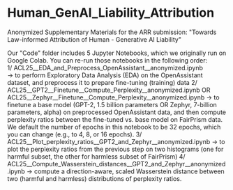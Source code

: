 # Human_GenAI_Liability_Attribution
Anonymized Supplementary Materials for the ARR submission: "Towards Law-informed Attribution of Human - Generative AI Liability"

Our "Code" folder includes 5 Jupyter Notebooks, which we originally run on Google Colab. You can re-run those notebooks in the following order: <br /> 
1/ ACL25__EDA_and_Preprocess_OpenAssistant__anonymized.ipynb <br /> 
-> to perform Exploratory Data Analysis (EDA) on the OpenAssistant dataset, and preprocess it to prepare fine-tuning (training) data
2/ ACL25__GPT2__Finetune__Compute_Perplexity__anonymized.ipynb OR ACL25__Zephyr__Finetune__Compute_Perplexity__anonymized.ipynb
-> to finetune a base model (GPT-2, 1.5 billion parameters OR Zephyr, 7-billion parameters, alpha) on preprocessed OpenAssistant data, and then compute perplexity ratios between the fine-tuned vs. base model on FairPrism data. We default the number of epochs in this notebook to be 32 epochs, which you can change (e.g., to 4, 8, or 16 epochs).
3/ ACL25__Plot_perplexity_ratios__GPT2_and_Zephyr__anonymized.ipynb
-> to plot the perplexity ratios from the previous step on two histograms (one for harmful subset, the other for harmless subset of FairPrism)
4/ ACL25__Compute_Wasserstein_distances__GPT2_and_Zephyr__anonymized.ipynb
-> compute a direction-aware, scaled Wasserstein distance between two (harmful and harmless) distributions of perplexity ratios.


